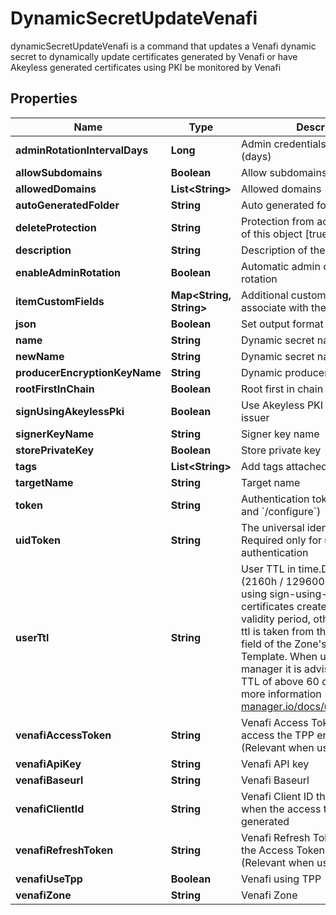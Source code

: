 

# DynamicSecretUpdateVenafi

dynamicSecretUpdateVenafi is a command that updates a Venafi dynamic secret to dynamically update certificates generated by Venafi or have Akeyless generated certificates using PKI be monitored by Venafi

## Properties

| Name | Type | Description | Notes |
|------------ | ------------- | ------------- | -------------|
|**adminRotationIntervalDays** | **Long** | Admin credentials rotation interval (days) |  [optional] |
|**allowSubdomains** | **Boolean** | Allow subdomains |  [optional] |
|**allowedDomains** | **List&lt;String&gt;** | Allowed domains |  [optional] |
|**autoGeneratedFolder** | **String** | Auto generated folder |  [optional] |
|**deleteProtection** | **String** | Protection from accidental deletion of this object [true/false] |  [optional] |
|**description** | **String** | Description of the object |  [optional] |
|**enableAdminRotation** | **Boolean** | Automatic admin credentials rotation |  [optional] |
|**itemCustomFields** | **Map&lt;String, String&gt;** | Additional custom fields to associate with the item |  [optional] |
|**json** | **Boolean** | Set output format to JSON |  [optional] |
|**name** | **String** | Dynamic secret name |  |
|**newName** | **String** | Dynamic secret name |  [optional] |
|**producerEncryptionKeyName** | **String** | Dynamic producer encryption key |  [optional] |
|**rootFirstInChain** | **Boolean** | Root first in chain |  [optional] |
|**signUsingAkeylessPki** | **Boolean** | Use Akeyless PKI issuer or Venafi issuer |  [optional] |
|**signerKeyName** | **String** | Signer key name |  [optional] |
|**storePrivateKey** | **Boolean** | Store private key |  [optional] |
|**tags** | **List&lt;String&gt;** | Add tags attached to this object |  [optional] |
|**targetName** | **String** | Target name |  [optional] |
|**token** | **String** | Authentication token (see &#x60;/auth&#x60; and &#x60;/configure&#x60;) |  [optional] |
|**uidToken** | **String** | The universal identity token, Required only for universal_identity authentication |  [optional] |
|**userTtl** | **String** | User TTL in time.Duration format (2160h / 129600m / etc...). When using sign-using-akeyless-pki certificates created will have this validity period, otherwise the user-ttl is taken from the Validity Period field of the Zone&#39;s&#39; Issuing Template. When using cert-manager it is advised to have a TTL of above 60 days (1440h). For more information - https://cert-manager.io/docs/usage/certificate/ |  [optional] |
|**venafiAccessToken** | **String** | Venafi Access Token to use to access the TPP environment (Relevant when using TPP) |  [optional] |
|**venafiApiKey** | **String** | Venafi API key |  [optional] |
|**venafiBaseurl** | **String** | Venafi Baseurl |  [optional] |
|**venafiClientId** | **String** | Venafi Client ID that was used when the access token was generated |  [optional] |
|**venafiRefreshToken** | **String** | Venafi Refresh Token to use when the Access Token is expired (Relevant when using TPP) |  [optional] |
|**venafiUseTpp** | **Boolean** | Venafi using TPP |  [optional] |
|**venafiZone** | **String** | Venafi Zone |  [optional] |



